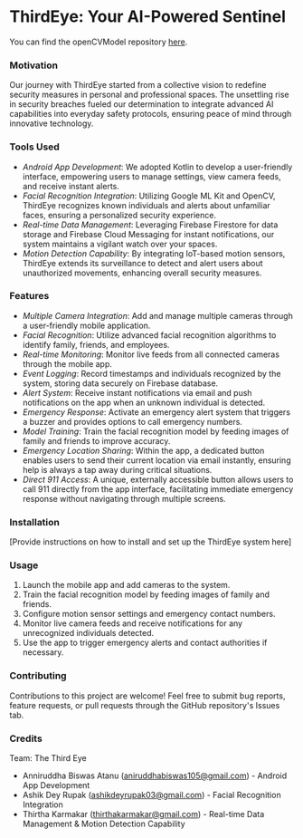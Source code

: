 # ThirdEye: Your AI-Powered Sentinel
You can find the openCVModel repository [here](https://github.com/SteveRogersBD/openCVModel).

### Motivation

Our journey with ThirdEye started from a collective vision to redefine security measures in personal and professional spaces. The unsettling rise in security breaches fueled our determination to integrate advanced AI capabilities into everyday safety protocols, ensuring peace of mind through innovative technology.

### Tools Used
- *Android App Development*: We adopted Kotlin to develop a user-friendly interface, empowering users to manage settings, view camera feeds, and receive instant alerts.
- *Facial Recognition Integration*: Utilizing Google ML Kit and OpenCV, ThirdEye recognizes known individuals and alerts about unfamiliar faces, ensuring a personalized security experience.
- *Real-time Data Management*: Leveraging Firebase Firestore for data storage and Firebase Cloud Messaging for instant notifications, our system maintains a vigilant watch over your spaces.
- *Motion Detection Capability*: By integrating IoT-based motion sensors, ThirdEye extends its surveillance to detect and alert users about unauthorized movements, enhancing overall security measures.

### Features
- *Multiple Camera Integration*: Add and manage multiple cameras through a user-friendly mobile application.
- *Facial Recognition*: Utilize advanced facial recognition algorithms to identify family, friends, and employees.
- *Real-time Monitoring*: Monitor live feeds from all connected cameras through the mobile app.
- *Event Logging*: Record timestamps and individuals recognized by the system, storing data securely on Firebase database.
- *Alert System*: Receive instant notifications via email and push notifications on the app when an unknown individual is detected.
- *Emergency Response*: Activate an emergency alert system that triggers a buzzer and provides options to call emergency numbers.
- *Model Training*: Train the facial recognition model by feeding images of family and friends to improve accuracy.
- *Emergency Location Sharing*: Within the app, a dedicated button enables users to send their current location via email instantly, ensuring help is always a tap away during critical situations.
- *Direct 911 Access*: A unique, externally accessible button allows users to call 911 directly from the app interface, facilitating immediate emergency response without navigating through multiple screens.

### Installation
[Provide instructions on how to install and set up the ThirdEye system here]

### Usage

1. Launch the mobile app and add cameras to the system.
2. Train the facial recognition model by feeding images of family and friends.
3. Configure motion sensor settings and emergency contact numbers.
4. Monitor live camera feeds and receive notifications for any unrecognized individuals detected.
5. Use the app to trigger emergency alerts and contact authorities if necessary.

### Contributing

Contributions to this project are welcome! Feel free to submit bug reports, feature requests, or pull requests through the GitHub repository's Issues tab.

### Credits
Team: The Third Eye
- Anniruddha Biswas Atanu (aniruddhabiswas105@gmail.com) - Android App Development
- Ashik Dey Rupak (ashikdeyrupak03@gmail.com) - Facial Recognition Integration
- Thirtha Karmakar (thirthakarmakar@gmail.com) - Real-time Data Management & Motion Detection Capability
